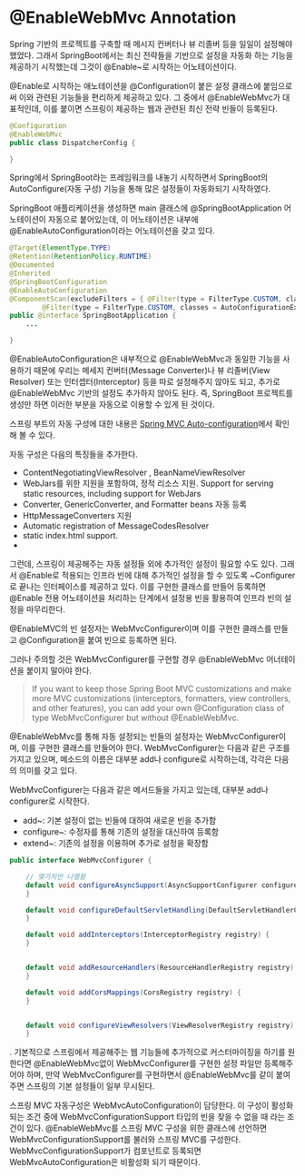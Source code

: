 # @EnableWebMvc Annotation 

Spring 기반의 프로젝트를 구축할 때 메시지 컨버터나 뷰 리졸버 등을 일일이 설정해야 했었다. 그래서 SpringBoot에서는 최신 전략들을 기반으로 설정을 자동화 하는 기능을 제공하기 시작했는데 그것이 @Enable~로 시작하는 어노테이션이다. 

@Enable로 시작하는 애노테이션을 @Configuration이 붙은 설정 클래스에 붙임으로써 이와 관련된 기능들을 편리하게 제공하고 있다. 그 중에서 @EnableWebMvc가 대표적인데, 이를 붙이면 스프링이 제공하는 웹과 관련된 최신 전략 빈들이 등록된다.



```java
@Configuration
@EnableWebMvc
public class DispatcherConfig { 

}
```

Spring에서 SpringBoot라는 프레임워크를 내놓기 시작하면서 SpringBoot의 AutoConfigure(자동 구성) 기능을 통해 많은 설정들이 자동화되기 시작하였다.

SpringBoot 애플리케이션을 생성하면 main 클래스에 @SpringBootApplication 어노테이션이 자동으로 붙어있는데, 이 어노테이션은 내부에 @EnableAutoConfiguration이라는 어노테이션을 갖고 있다.


```java
@Target(ElementType.TYPE)
@Retention(RetentionPolicy.RUNTIME)
@Documented
@Inherited
@SpringBootConfiguration
@EnableAutoConfiguration
@ComponentScan(excludeFilters = { @Filter(type = FilterType.CUSTOM, classes = TypeExcludeFilter.class),
		@Filter(type = FilterType.CUSTOM, classes = AutoConfigurationExcludeFilter.class) })
public @interface SpringBootApplication {
    ...

}

```

@EnableAutoConfiguration은 내부적으로 @EnableWebMvc과 동일한 기능을 사용하기 때문에 우리는 메세지 컨버터(Message Converter)나 뷰 리졸버(View Resolver) 또는 인터셉터(Interceptor) 등을 따로 설정해주지 않아도 되고, 추가로 @EnableWebMvc 기반의 설정도 추가하지 않아도 된다.
즉, SpringBoot 프로젝트를 생성만 하면 이러한 부분을 자동으로 이용할 수 있게 된 것이다.


스프링 부트의 자동 구성에 대한 내용은 [Spring MVC Auto-configuration](https://docs.spring.io/spring-boot/docs/current/reference/htmlsingle/#web.servlet.spring-mvc.auto-configuration)에서 확인해 볼 수 있다. 



자동 구성은 다음의 특징들을 추가한다. 
* ContentNegotiatingViewResolver , BeanNameViewResolver 
* WebJars를 위한 지원을 포함하여, 정적 리소스 지원.  Support for serving static resources, including support for WebJars
* Converter, GenericConverter, and Formatter beans 자동 등록 
* HttpMessageConverters 지원 
* Automatic registration of MessageCodesResolver
* static index.html support.
* 



그런데, 스프링이 제공해주는 자동 설정들 외에 추가적인 설정이 필요할 수도 있다. 그래서 @Enable로 적용되는 인프라 빈에 대해 추가적인 설정을 할 수 있도록 ~Configurer로 끝나는 인터페이스를 제공하고 있다. 이를 구현한 클래스를 만들어 등록하면  @Enable 전용 어노테이션을 처리하는 단계에서 설정용 빈을 활용하여 인프라 빈의 설정을 마무리한다.  

@EnableMVC의 빈 설정자는 WebMvcConfigurer이며 이를 구현한 클래스를 만들고 @Configuration을 붙여 빈으로 등록하면 된다. 

그러나 주의할 것은 WebMvcConfigurer를 구현할 경우 @EnableWebMvc 어너테이션을 붙이지 말아야 한다. 

> If you want to keep those Spring Boot MVC customizations and make more MVC customizations (interceptors, formatters, view controllers, and other features), you can add your own @Configuration class of type WebMvcConfigurer but without @EnableWebMvc.


@EnableWebMvc를 통해 자동 설정되는 빈들의 설정자는 WebMvcConfigurer이며, 이를 구현한 클래스를 만들어야 한다. WebMvcConfigurer는 다음과 같은 구조를 가지고 있으며, 메소드의 이름은 대부분 add나 configure로 시작하는데, 각각은 다음의 의미를 갖고 있다.

WebMvcConfigurer는 다음과 같은 메서드들을 가지고 있는데, 대부분 add나  configurer로 시작한다. 

* add~: 기본 설정이 없는 빈들에 대하여 새로운 빈을 추가함
* configure~: 수정자를 통해 기존의 설정을 대신하여 등록함
* extend~: 기존의 설정을 이용하며 추가로 설정을 확장함


```java
public interface WebMvcConfigurer {

    // 몇가지만 나열함 
	default void configureAsyncSupport(AsyncSupportConfigurer configurer) {
	}

	default void configureDefaultServletHandling(DefaultServletHandlerConfigurer configurer) {
	}

	default void addInterceptors(InterceptorRegistry registry) {
    }


	default void addResourceHandlers(ResourceHandlerRegistry registry) {
	}

	default void addCorsMappings(CorsRegistry registry) {
	}


	default void configureViewResolvers(ViewResolverRegistry registry) {
	}

```



. 기본적으로 스프링에서 제공해주는 웹 기능들에 추가적으로 커스터마이징을 하기를 원한다면 @EnableWebMvc없이 WebMvcConfigurer를 구현한 설정 파일만 등록해주어야 하며, 만약 WebMvcConfigurer를 구현하면서 @EnableWebMvc를 같이 붙여주면 스프링의 기본 설정들이 일부 무시된다.


스프링 MVC 자동구성은 WebMvcAutoConfiguration이 담당한다. 이 구성이 활성화되는 조건 중에 WebMvcConfigurationSupport 타입의 빈을 찾을 수 없을 때 라는 조건이 있다. @EnableWebMvc를 스프링 MVC 구성을 위한 클래스에 선언하면 WebMvcConfigurationSupport를 불러와 스프링 MVC를 구성한다. WebMvcConfigurationSupport가 컴포넌트로 등록되면 WebMvcAutoConfiguration은 비활성화 되기 때문이다.





